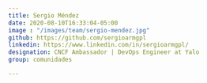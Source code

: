 ```yaml
---
title: Sergio Méndez
date: 2020-08-10T16:33:04-05:00
image : "/images/team/sergio-mendez.jpg"
github: https://github.com/sergioarmgpl
linkedin: https://www.linkedin.com/in/sergioarmgpl/
designation: CNCF Ambassador | DevOps Engineer at Yalo
group: comunidades

---
```


